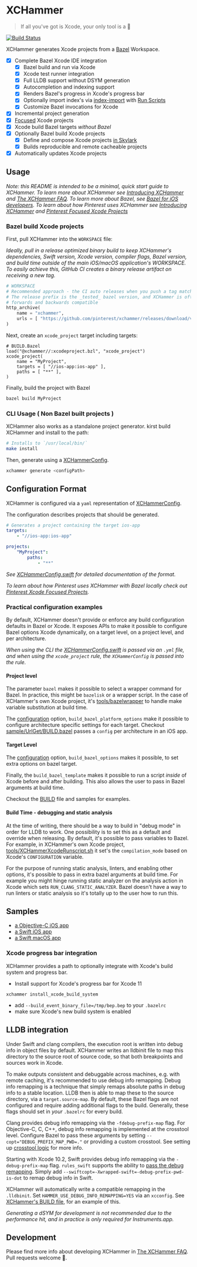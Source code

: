 # XCHammer
> If all you've got is Xcode, your only tool is a 🔨

[![Build Status](https://travis-ci.org/pinterest/xchammer.svg?branch=master)](https://travis-ci.org/pinterest/xchammer)

XCHammer generates Xcode projects from a [Bazel](https://bazel.build/) Workspace.

- [x] Complete Bazel Xcode IDE integration
    - [x] Bazel build and run via Xcode
    - [x] Xcode test runner integration
    - [x] Full LLDB support without DSYM generation
    - [x] Autocompletion and indexing support
    - [x] Renders Bazel's progress in Xcode's progress bar
    - [x] Optionally import index's via [index-import](https://github.com/lyft/index-import) with [Run Scripts](sample/UrlGet/BUILD.bazel#L39)
    - [x] Customize Bazel invocations for Xcode
- [x] Incremental project generation
- [x] [Focused](Docs/PinterestFocusedXcodeProjects.md#xcfocus-aka-focused-projects) Xcode projects
- [x] Xcode build Bazel targets _without Bazel_
- [x] Optionally Bazel build Xcode projects
   - [x] Define and compose Xcode projects [in Skylark](#bazel-build-xcode-projects)
   - [x] Builds reproducible and remote cacheable projects
- [x] Automatically updates Xcode projects

## Usage

_Note: this README is intended to be a minimal, quick start guide to XCHammer.
To learn more about XCHammer see [Introducing
XCHammer](Docs/FastAndReproducibleBuildsWithXCHammer.md) and [The XCHammer
FAQ](Docs/XCHammerFAQ.md). To learn more about Bazel, see [Bazel for iOS
developers](Docs/BazelForiOSDevelopers.md). To learn about how Pinterest uses
XCHammer see [Introducing
XCHammer](Docs/FastAndReproducibleBuildsWithXCHammer.md) and [Pinterest Focused
Xcode Projects](PinterestFocusedXcodeProjects.md)_

### Bazel build Xcode projects

First, pull XCHammer into the `WORKSPACE` file:

_Ideally, pull in a release optimized binary build to keep XCHammer's
dependencies, Swift version, Xcode version, compiler flags, Bazel version, and
build time outside of the main iOS/macOS application's WORKSPACE. To easily
achieve this, GitHub CI creates a binary release artifact on receiving a new
tag._

```py
# WORKSPACE
# Recommended approach - the CI auto releases when you push a tag matching `v*`
# The release prefix is the _tested_ bazel version, and XCHammer is often
# forwards and backwards compatible
http_archive(
    name = "xchammer",
    urls = [ "https://github.com/pinterest/xchammer/releases/download/v3.4.1.0/xchammer.zip" ],
)

```

Next, create an `xcode_project` target including targets:
```
# BUILD.Bazel
load("@xchammer//:xcodeproject.bzl", "xcode_project")
xcode_project(
    name = "MyProject",
    targets = [ "//ios-app:ios-app" ],
    paths = [ "**" ],
)
```

Finally, build the project with Bazel
```bash
bazel build MyProject
```

### CLI Usage ( Non Bazel built projects )

XCHammer also works as a standalone project generator. kirst build XCHammer and
install to the path:

```bash
# Installs to `/usr/local/bin/`
make install
```
Then, generate using a [XCHammerConfig](Sources/XCHammer/XCHammerConfig.swift).

```bash
xchammer generate <configPath>
```

## Configuration Format

XCHammer is configured via a `yaml` representation of [XCHammerConfig](https://github.com/pinterest/xchammer/blob/master/Sources/XCHammer/XCHammerConfig.swift).

The configuration describes projects that should be generated.

```yaml
# Generates a project containing the target ios-app
targets:
    - "//ios-app:ios-app"

projects:
    "MyProject":
        paths:
            - "**"
```

_See
[XCHammerConfig.swift](https://github.com/pinterest/xchammer/blob/master/Sources/XCHammer/XCHammerConfig.swift)
for detailed documentation of the format._

_To learn about how Pinterest uses XCHammer with Bazel locally check out
[Pinterest Xcode Focused
Projects](https://github.com/pinterest/xchammer/blob/master/Docs/PinterestFocusedXcodeProjects.md)._

### Practical configuration examples

By default, XCHammer doesn't provide or enforce any build configuration
defaults in Bazel or Xcode. It exposes APIs to make it possible to configure
Bazel options Xcode dynamically, on a target level, on a project level, and per
architecture.

_When using the CLI the
[XCHammerConfig.swift](https://github.com/pinterest/xchammer/blob/master/Sources/XCHammer/XCHammerConfig.swift)
is passed via an `.yml` file, and when using the `xcode_project` rule, the
`XCHammerConfig` is passed into the rule._

#### Project level

The parameter `bazel` makes it possible to select a wrapper command for Bazel.
In practice, this might be `bazelisk` or a wrapper script. In the case of
XCHammer's own Xcode project, it's [tools/bazelwrapper](tools/bazelwrapper) to
handle make variable substitution at build time.

The [configuration](BazelExtensions/BazelExtensions/xchammerconfig.bzl) option,
`build_bazel_platform_options` make it possible to configure architecture
specific settings for each target. Checkout
[sample/UrlGet/BUILD.bazel](sample/UrlGet/BUILD.bazel) passes a `config` per
architecture in an iOS app.

#### Target Level

The [configuration](BazelExtensions/BazelExtensions/xchammerconfig.bzl) option,
`build_bazel_options` makes it possible, to set extra options on bazel target.

Finally, the `build_bazel_template` makes it possible to run a script _inside_
of Xcode before and after building. This also allows the user to pass in Bazel
arguments at build time.

Checkout the [BUILD](BUILD.bazel) file and samples for examples.

#### Build Time - debugging and static analysis

At the time of writing, there should be a way to build in "debug mode" in order
for LLDB to work. One possibility is to set this as a default and override when
releasing. By default, it's possible to pass variables to Bazel. For example,
in XCHammer's own Xcode project,
[tools/XCHammerXcodeRunscript.sh](tools/XCHammerXcodeRunscript.sh) it set's the
`compilation_mode` based on Xcode's `CONFIGURATION` variable.

For the purpose of running static analysis, linters, and enabling other
options, it's possible to pass in extra bazel arguments at build time. For
example you might hinge running static analyzer on the analysis action in Xcode
which sets `RUN_CLANG_STATIC_ANALYZER`. Bazel doesn't have a way to run linters
or static analysis so it's totally up to the user how to run this.

## Samples

- [a Objective-C iOS app](sample/UrlGet)
- [a Swift iOS app](sample/Tailor) 
- [a Swift macOS app](BUILD.bazel)


### Xcode progress bar integration

XCHammer provides a path to optionally integrate with Xcode's build system and
progress bar.

- Install support for Xcode's progress bar for Xcode 11

```
xchammer install_xcode_build_system
```

- add `--build_event_binary_file=/tmp/bep.bep` to your `.bazelrc`
- make sure Xcode's new build system is enabled


## LLDB integration

Under Swift and clang compilers, the execution root is written into debug info
in object files by default. XCHammer writes an lldbinit file to map this
directory to the source root of source code, so that both breakpoints and
sources work in Xcode.

To make outputs consistent and debuggable across machines, e.g. with remote
caching, it's recommended to use debug info remapping. Debug info remapping is a
technique that simply remaps absolute paths in debug info to a stable location.
LLDB then is able to map these to the source directory, via a
`target.source-map`. By default, these Bazel flags are not configured and
require adding additional flags to the build. Generally, these flags should set
in _your_ `.bazelrc` for every build.

Clang provides debug info remapping via the `-fdebug-prefix-map` flag. For
Objective-C, C, C++, debug info remapping is implemented at the crosstool level.
Configure Bazel to pass these arguments by setting
`--copt="DEBUG_PREFIX_MAP_PWD=."` or providing a custom crosstool.  See setting
up [crosstool
logic](https://github.com/bazelbuild/bazel/blob/master/tools/osx/crosstool/wrapped_clang.cc#L218)
for more info.

Starting with Xcode 10.2, Swift provides debug info remapping via the
`-debug-prefix-map` flag.  `rules_swift` supports the ability to [pass the debug
remapping](https://github.com/bazelbuild/rules_swift/commit/43900104d279fcdffbca2d02dbc550492bf33353).
Simply add `--swiftcopt=-Xwrapped-swift=-debug-prefix-pwd-is-dot` to remap debug
info in Swift.

XCHammer will automatically write a compatible remapping in the `.lldbinit`. Set
`HAMMER_USE_DEBUG_INFO_REMAPPING=YES` via an `xcconfig`. See [XCHammer's BUILD
file](BUILD.bazel), for an example of this.

_Generating a dSYM for development is not recommended due to the performance
hit, and in practice is only required for Instruments.app._

## Development

Please find more info about developing XCHammer in [The XCHammer FAQ](Docs/XCHammerFAQ.md). Pull requests welcome 💖.
